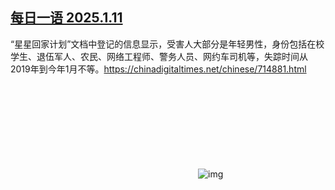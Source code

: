 <!--1736640010000-->
[每日一语 2025.1.11](https://chinadigitaltimes.net/chinese/714885.html)
------

<p>“星星回家计划”文档中登记的信息显示，受害人大部分是年轻男性，身份包括在校学生、退伍军人、农民、网络工程师、警务人员、网约车司机等，失踪时间从2019年到今年1月不等。<a href="https://chinadigitaltimes.net/chinese/714881.html">https://chinadigitaltimes.net/chinese/714881.html</a></p><p><img decoding="async" src="data:image/svg+xml,%3Csvg%20xmlns='http://www.w3.org/2000/svg'%20viewBox='0%200%200%200'%3E%3C/svg%3E" alt="img" data-lazy-src="https://chinadigitaltimes.net/chinese/files/2025/01/20250111_dailyquote.png"><noscript><img decoding="async" src="https://chinadigitaltimes.net/chinese/files/2025/01/20250111_dailyquote.png" alt="img"></noscript></p><div class="addtoany_share_save_container addtoany_content addtoany_content_bottom"><div class="a2a_kit a2a_kit_size_32 addtoany_list" data-a2a-url="https://chinadigitaltimes.net/chinese/714885.html" data-a2a-title="每日一语 2025.1.11"><a class="a2a_button_facebook" href="https://www.addtoany.com/add_to/facebook?linkurl=https%3A%2F%2Fchinadigitaltimes.net%2Fchinese%2F714885.html&amp;linkname=%E6%AF%8F%E6%97%A5%E4%B8%80%E8%AF%AD%202025.1.11" title="Facebook" rel="nofollow noopener" target="_blank"></a><a class="a2a_button_twitter" href="https://www.addtoany.com/add_to/twitter?linkurl=https%3A%2F%2Fchinadigitaltimes.net%2Fchinese%2F714885.html&amp;linkname=%E6%AF%8F%E6%97%A5%E4%B8%80%E8%AF%AD%202025.1.11" title="Twitter" rel="nofollow noopener" target="_blank"></a><a class="a2a_button_telegram" href="https://www.addtoany.com/add_to/telegram?linkurl=https%3A%2F%2Fchinadigitaltimes.net%2Fchinese%2F714885.html&amp;linkname=%E6%AF%8F%E6%97%A5%E4%B8%80%E8%AF%AD%202025.1.11" title="Telegram" rel="nofollow noopener" target="_blank"></a><a class="a2a_button_reddit" href="https://www.addtoany.com/add_to/reddit?linkurl=https%3A%2F%2Fchinadigitaltimes.net%2Fchinese%2F714885.html&amp;linkname=%E6%AF%8F%E6%97%A5%E4%B8%80%E8%AF%AD%202025.1.11" title="Reddit" rel="nofollow noopener" target="_blank"></a><a class="a2a_button_whatsapp" href="https://www.addtoany.com/add_to/whatsapp?linkurl=https%3A%2F%2Fchinadigitaltimes.net%2Fchinese%2F714885.html&amp;linkname=%E6%AF%8F%E6%97%A5%E4%B8%80%E8%AF%AD%202025.1.11" title="WhatsApp" rel="nofollow noopener" target="_blank"></a><a class="a2a_button_email" href="https://www.addtoany.com/add_to/email?linkurl=https%3A%2F%2Fchinadigitaltimes.net%2Fchinese%2F714885.html&amp;linkname=%E6%AF%8F%E6%97%A5%E4%B8%80%E8%AF%AD%202025.1.11" title="Email" rel="nofollow noopener" target="_blank"></a><a class="a2a_button_copy_link" href="https://www.addtoany.com/add_to/copy_link?linkurl=https%3A%2F%2Fchinadigitaltimes.net%2Fchinese%2F714885.html&amp;linkname=%E6%AF%8F%E6%97%A5%E4%B8%80%E8%AF%AD%202025.1.11" title="Copy Link" rel="nofollow noopener" target="_blank"></a><a class="a2a_dd addtoany_share_save addtoany_share" href="https://www.addtoany.com/share"></a></div></div>
